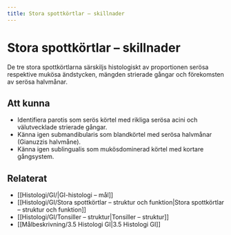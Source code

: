 ```yaml
---
title: Stora spottkörtlar – skillnader
---
```


# Stora spottkörtlar – skillnader

De tre stora spottkörtlarna särskiljs histologiskt av proportionen serösa respektive mukösa ändstycken, mängden strierade gångar och förekomsten av serösa halvmånar.

## Att kunna
- Identifiera parotis som serös körtel med rikliga serösa acini och välutvecklade strierade gångar.
- Känna igen submandibularis som blandkörtel med serösa halvmånar (Gianuzzis halvmåne).
- Känna igen sublingualis som mukösdominerad körtel med kortare gångsystem.

## Relaterat
- [[Histologi/GI/|GI-histologi – mål]]
- [[Histologi/GI/Stora spottkörtlar – struktur och funktion|Stora spottkörtlar – struktur och funktion]]
- [[Histologi/GI/Tonsiller – struktur|Tonsiller – struktur]]
- [[Målbeskrivning/3.5 Histologi GI|3.5 Histologi GI]]
